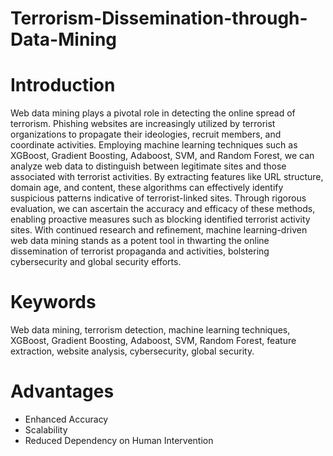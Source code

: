 # Terrorism-Dissemination-through-Data-Mining
# Introduction
Web data mining plays a pivotal role in detecting the online spread of terrorism. Phishing
websites are increasingly utilized by terrorist organizations to propagate their ideologies,
recruit members, and coordinate activities. Employing machine learning techniques such as
XGBoost, Gradient Boosting, Adaboost, SVM, and Random Forest, we can analyze web data
to distinguish between legitimate sites and those associated with terrorist activities. By
extracting features like URL structure, domain age, and content, these algorithms can
effectively identify suspicious patterns indicative of terrorist-linked sites. Through rigorous
evaluation, we can ascertain the accuracy and efficacy of these methods, enabling proactive
measures such as blocking identified terrorist activity sites. With continued research and
refinement, machine learning-driven web data mining stands as a potent tool in thwarting the
online dissemination of terrorist propaganda and activities, bolstering cybersecurity and global
security efforts.
# Keywords
Web data mining, terrorism detection, machine learning techniques, XGBoost,
Gradient Boosting, Adaboost, SVM, Random Forest, feature extraction, website analysis,
cybersecurity, global security.
# Advantages
* Enhanced Accuracy
* Scalability
* Reduced Dependency on Human Intervention


